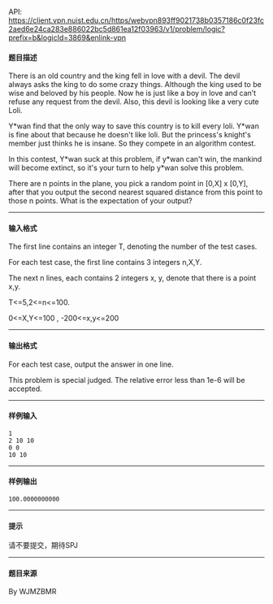 API: https://client.vpn.nuist.edu.cn/https/webvpn893ff9021738b0357186c0f23fc2aed6e24ca283e886022bc5d861ea12f03963/v1/problem/logic?prefix=b&logicId=3869&enlink-vpn

#### 题目描述

There is an old country and the king fell in love with a devil. The devil always asks the king to do some crazy things. Although the king used to be wise and beloved by his people. Now he is just like a boy in love and can’t refuse any request from the devil. Also, this devil is looking like a very cute Loli.

Y\*wan find that the only way to save this country is to kill every loli. Y\*wan is fine about that because he doesn't like loli. But the princess's knight's member just thinks he is insane. So they compete in an algorithm contest.

In this contest, Y\*wan suck at this problem, if y\*wan can't win, the mankind will become extinct, so it's your turn to help y\*wan solve this problem.

There are n points in the plane, you pick a random point in \[0,X\] x \[0,Y\], after that you output the second nearest squared distance from this point to those n points. What is the expectation of your output?

---

#### 输入格式

The first line contains an integer T, denoting the number of the test cases.

For each test case, the first line contains 3 integers n,X,Y.

The next n lines, each contains 2 integers x, y, denote that there is a point x,y.

T<=5,2<=n<=100.

0<=X,Y<=100 , -200<=x,y<=200

---

#### 输出格式

For each test case, output the answer in one line.

This problem is special judged. The relative error less than 1e-6 will be accepted.

---

#### 样例输入
```
1
2 10 10
0 0
10 10
```

---

#### 样例输出
```
100.0000000000

```

---

#### 提示

请不要提交，期待SPJ

---

#### 题目来源

By WJMZBMR